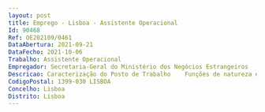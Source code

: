 ```yaml
--- 
layout: post
title: Emprego - Lisboa - Assistente Operacional
Id: 90468
Ref: OE202109/0461
DataAbertura: 2021-09-21
DataFecho: 2021-10-06
Trabalho: Assistente Operacional
Empregador: Secretaria-Geral do Ministério dos Negócios Estrangeiros
Descricao: Caracterização do Posto de Trabalho    Funções de natureza executiva, de carácter manual ou mecânico, enquadradas em diretivas gerais bem definidas e com graus de complexidade variáveis    Execução de tarefas de apoio indispensáveis ao funcionamento dos órgãos e serviços, podendo comportar esforço físico   Responsabilidade pelos equipamentos sob sua guarda e pela sua correta utilização.Área funcional    Recolha e distribuição de documentação entre os vários serviços da DGPE e os restantes serviços do MNE     Preparação da sala de reuniões da DGPE   Apoio ao gabinete da Diretora Geral.
CodigoPostal: 1399-030 LISBOA
Concelho: Lisboa
Distrito: Lisboa
--- 
```

